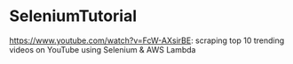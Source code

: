 # SeleniumTutorial
https://www.youtube.com/watch?v=FcW-AXsirBE: scraping top 10 trending videos on YouTube using Selenium &amp; AWS Lambda
